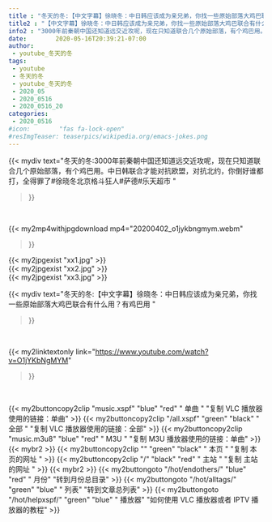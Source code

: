 ```yaml
---
title : "冬天的冬:【中文字幕】徐晓冬：中日韩应该成为亲兄弟，你找一些原始部落大鸡巴联合有什么用？有鸡巴用 "
title2 : "【中文字幕】徐晓冬：中日韩应该成为亲兄弟，你找一些原始部落大鸡巴联合有什么用？有鸡巴用 "
info2 : "3000年前秦朝中国还知道远交近攻呢，现在只知道联合几个原始部落，有个鸡巴用。中日韩联合才能对抗欧盟，对抗北约，你倒好谁都打，全得罪了#徐晓冬北京格斗狂人#萨德#乐天超市 "
date:        2020-05-16T20:39:21-07:00
author:
 - youtube_冬天的冬
tags:
 - youtube
 - 冬天的冬
 - youtube_冬天的冬
 - 2020_05
 - 2020_0516
 - 2020_0516_20
categories:
 - 2020_0516
#icon:        "fas fa-lock-open"
#resImgTeaser: teaserpics/wikipedia.org/emacs-jokes.png
---
```


{{< mydiv text="冬天的冬:3000年前秦朝中国还知道远交近攻呢，现在只知道联合几个原始部落，有个鸡巴用。中日韩联合才能对抗欧盟，对抗北约，你倒好谁都打，全得罪了#徐晓冬北京格斗狂人#萨德#乐天超市 "
>}}
<br>


{{< my2mp4withjpgdownload mp4="20200402_o1jykbngmym.webm"
>}}

{{< my2jpgexist "xx1.jpg" >}}<br>
{{< my2jpgexist "xx2.jpg" >}}<br>
{{< my2jpgexist "xx3.jpg" >}}<br>



{{< mydiv text="冬天的冬:【中文字幕】徐晓冬：中日韩应该成为亲兄弟，你找一些原始部落大鸡巴联合有什么用？有鸡巴用 "
>}}
<br>

{{< my2linktextonly link="https://www.youtube.com/watch?v=O1jYKbNgMYM"
>}}


<br>

{{< my2buttoncopy2clip "music.xspf"        "blue"   "red"    " 单曲 "  "复制 VLC 播放器使用的链接：单曲" >}} {{< my2buttoncopy2clip "/all.xspf"         "green"  "black"  " 全部 "  "复制 VLC 播放器使用的链接：全部" >}} {{< my2buttoncopy2clip "music.m3u8"        "blue"   "red"    " M3U  "    "复制 M3U 播放器使用的链接：单曲" >}} {{< mybr2 >}} {{< my2buttoncopy2clip ""                  "green"  "black"  " 本页 "    "复制 本页的网址 " >}} {{< my2buttoncopy2clip "/"                 "black"  "red"    " 主站 "    "复制 主站的网址 " >}} {{< mybr2 >}} {{< my2buttongoto      "/hot/endothers/"   "blue"   "red"    " 月份"   "转到月份总目录" >}} {{< my2buttongoto      "/hot/alltags/"     "green"  "blue"   " 列表"   "转到文章总列表" >}} {{< my2buttongoto      "/hot/helpxspf/"    "green"  "blue"   " 播放器" "如何使用 VLC 播放器或者 IPTV 播放器的教程" >}} 
